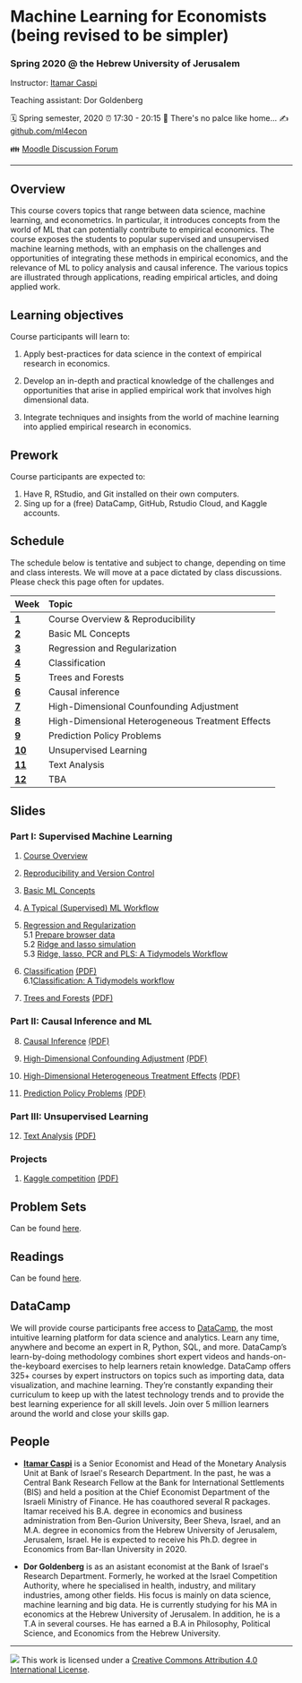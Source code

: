 Machine Learning for Economists (being revised to be simpler) 
============

### Spring 2020 @ the Hebrew University of Jerusalem

Instructor: [Itamar Caspi](https://itamarcaspi.rbind.io)

Teaching assistant: Dor Goldenberg

:spiral_calendar: Spring semester, 2020
:alarm_clock:     17:30 - 20:15
:hotel:           There's no palce like home...
:writing_hand:    [github.com/ml4econ](https://github.com/ml4econ)

:family:          [Moodle Discussion Forum](https://moodle2.cs.huji.ac.il/nu19/mod/forum/view.php?id=205609)

-----

## Overview

This course covers topics that range between data science, machine learning, and econometrics. In particular, it introduces concepts from the world of ML that can potentially contribute to empirical economics. The course exposes the students to popular supervised and unsupervised machine learning methods, with an emphasis on the challenges and opportunities of integrating these methods in empirical economics, and the relevance of ML to policy analysis and causal inference. The various topics are illustrated through applications, reading empirical articles, and doing applied work.

## Learning objectives

Course participants will learn to:

1. Apply best-practices for data science in the context of empirical research in economics.

2. Develop an in-depth and practical knowledge of the challenges and opportunities that arise in applied empirical work that involves high dimensional data.

3. Integrate techniques and insights from the world of machine learning into applied empirical research in economics.


## Prework

Course participants are expected to:

1. Have R, RStudio, and Git installed on their own computers.
2. Sing up for a (free) DataCamp, GitHub, Rstudio Cloud, and Kaggle accounts.


## Schedule

The schedule below is tentative and subject to change, depending on time and class interests. We will move at a pace dictated by class discussions.  Please check this page often for updates.

| Week                  | Topic                                               |
|:----------------------|:----------------------------------------------------|
| [**1**](#week-1)      | Course Overview & Reproducibility                   |
| [**2**](#week-2)      | Basic ML Concepts                                   |
| [**3**](#week-3)      | Regression and Regularization                       |
| [**4**](#week-4)      | Classification                                      |
| [**5**](#week-5)      | Trees and Forests                                   |
| [**6**](#week-6)      | Causal inference                                    | 
| [**7**](#week-7)      | High-Dimensional Counfounding Adjustment            |
| [**8**](#week-7)      | High-Dimensional Heterogeneous Treatment Effects    |
| [**9**](#week-8)      | Prediction Policy Problems                          |
| [**10**](#week-9)     | Unsupervised Learning                               |
| [**11**](#week-10)    | Text Analysis                                       |
| [**12**](#week-11)    | TBA                                                 |


## Slides

### Part I: Supervised Machine Learning

1. [Course Overview](https://raw.githack.com/ml4econ/lecture-notes-2020/master/01-overview/01-overview.html)  

2. [Reproducibility and Version Control](https://raw.githack.com/ml4econ/lecture-notes-2020/master/02-reprod-vc/02-reprod-vc.html)

3. [Basic ML Concepts](https://raw.githack.com/ml4econ/lecture-notes-2020/master/03-basic-ml-concepts/03-basic-ml-concepts.html)

4. [A Typical (Supervised) ML Workflow](https://raw.githack.com/ml4econ/lecture-notes-2020/master/04-ml-workflow/04-ml-workflow.html)

5. [Regression and Regularization](https://raw.githack.com/ml4econ/lecture-notes-2020/master/05-regression-regularization/05-regression-regularization.html)  
  5.1 [Prepare browser data](https://raw.githack.com/ml4econ/lecture-notes-2020/master/05-regression-regularization/05-prepare-browser-data.html)  
  5.2 [Ridge and lasso simulation](https://raw.githack.com/ml4econ/lecture-notes-2020/master/05-regression-regularization/05-simulations.html)  
  5.3 [Ridge, lasso, PCR and PLS: A Tidymodels Workflow](https://raw.githack.com/ml4econ/lecture-notes-2020/master/05-regression-regularization/05-tidymodels-workflow.html)  
  
6. [Classification](https://raw.githack.com/ml4econ/lecture-notes-2020/master/06-classification/06-classification.html) [(PDF)](https://github.com/ml4econ/lecture-notes-2020/blob/master/06-classification/06-classification.pdf)  
  6.1[Classification: A Tidymodels workflow](https://raw.githack.com/ml4econ/lecture-notes-2020/master/06-classification/06-tidymodels-workflow-covid.html)

7. [Trees and Forests](https://raw.githack.com/ml4econ/lecture-notes-2020/master/07-trees-forests/07-trees-forests.html) [(PDF)](https://github.com/ml4econ/lecture-notes-2020/blob/master/07-trees-forests/07-trees-forests.pdf) 


### Part II: Causal Inference and ML

8. [Causal Inference](https://raw.githack.com/ml4econ/lecture-notes-2020/master/08-causal-inference/08-causal-inference.html) [(PDF)](https://github.com/ml4econ/lecture-notes-2020/blob/master/08-causal-inference/08-causal-inference.pdf)

9. [High-Dimensional Confounding Adjustment](https://raw.githack.com/ml4econ/lecture-notes-2020/master/09-lasso-ate/09-lasso-ate.html) [(PDF)](https://github.com/ml4econ/lecture-notes-2020/blob/master/09-lasso-ate/09-lasso-ate.pdf)

10. [High-Dimensional Heterogeneous Treatment Effects](https://raw.githack.com/ml4econ/lecture-notes-2020/master/10-trees-cate/10-trees-cate.html) [(PDF)](https://github.com/ml4econ/lecture-notes-2020/blob/master/10-trees-cate/10-trees-cate.pdf)

11. [Prediction Policy Problems](https://raw.githack.com/ml4econ/lecture-notes-2020/master/11-pred-policy/11-pred-policy.html) [(PDF)](https://github.com/ml4econ/lecture-notes-2020/blob/master/11-pred-policy/11-pred-policy.pdf)

### Part III: Unsupervised Learning

12. [Text Analysis](https://raw.githack.com/ml4econ/lecture-notes-2020/master/12-text-mining/12-text-mining.html) [(PDF)](https://github.com/ml4econ/lecture-notes-2020/blob/master/12-text-mining/12-text-mining.pdf)

### Projects

1. [Kaggle competition](https://raw.githack.com/ml4econ/lecture-notes-2020/master/a-kaggle/a-kaggle.html) [(PDF)](https://github.com/ml4econ/lecture-notes-2020/blob/master/a-kaggle/a-kaggle.pdf)



## Problem Sets

Can be found [here](https://github.com/ml4econ/problem-sets-2020).

## Readings

Can be found [here](https://github.com/ml4econ/lecture-notes-2020/blob/master/resources.md).

## DataCamp

We will provide course participants free access to [DataCamp](https://www.datacamp.com/), the most intuitive learning platform for data science and analytics. Learn any time, anywhere and become an expert in R, Python, SQL, and more. DataCamp’s learn-by-doing methodology combines short expert videos and hands-on-the-keyboard exercises to help learners retain knowledge. DataCamp offers 325+ courses by expert instructors on topics such as importing data, data visualization, and machine learning. They’re constantly expanding their curriculum to keep up with the latest technology trends and to provide the best learning experience for all skill levels. Join over 5 million learners around the world and close your skills gap.


## People

+ [**Itamar Caspi**](https://itamarcaspi.rbind.io) is a Senior Economist and Head of the Monetary Analysis Unit at Bank of Israel's Research Department. In the past, he was a Central Bank Research Fellow at the Bank for International Settlements (BIS) and held a position at the Chief Economist Department of the Israeli Ministry of Finance. He has coauthored several R packages. Itamar received his B.A. degree in economics and business administration from Ben-Gurion University, Beer Sheva, Israel, and an M.A. degree in economics from the Hebrew University of Jerusalem, Jerusalem, Israel. He is expected to receive his Ph.D. degree in Economics from Bar-Ilan University in 2020.

+ **Dor Goldenberg** is as an asistant economist at the Bank of Israel's Research Department. Formerly, he worked at the Israel Competition Authority, where he specialised in health, industry, and military industries, among other fields. His focus is mainly on data science, machine learning and big data. He is currently studying for his MA in economics at the Hebrew University of Jerusalem. In addition, he is a T.A in several courses. He has earned a B.A in Philosophy, Political Science, and Economics from the Hebrew University.  

-----

![](https://i.creativecommons.org/l/by/4.0/88x31.png) This work is
licensed under a [Creative Commons Attribution 4.0 International
License](https://creativecommons.org/licenses/by/4.0/).

